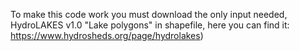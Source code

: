 To make this code work you must download the only input needed, HydroLAKES v1.0 "Lake polygons" in shapefile, here you can find it: https://www.hydrosheds.org/page/hydrolakes)
